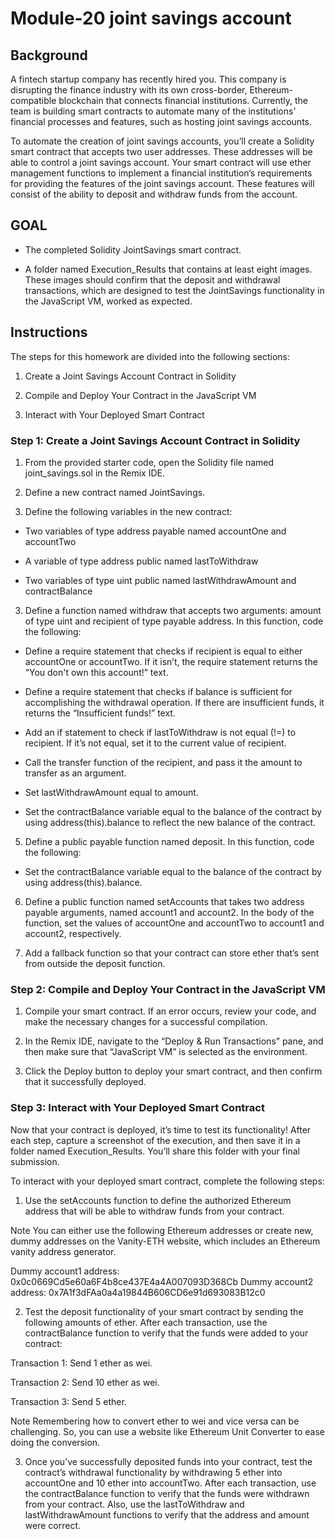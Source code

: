 # Module-20 joint savings account

## Background
A fintech startup company has recently hired you. This company is disrupting the finance industry with its own cross-border, Ethereum-compatible blockchain that connects financial institutions. Currently, the team is building smart contracts to automate many of the institutions’ financial processes and features, such as hosting joint savings accounts.

To automate the creation of joint savings accounts, you’ll create a Solidity smart contract that accepts two user addresses. These addresses will be able to control a joint savings account. Your smart contract will use ether management functions to implement a financial institution’s requirements for providing the features of the joint savings account. These features will consist of the ability to deposit and withdraw funds from the account.

## GOAL

- The completed Solidity JointSavings smart contract.

- A folder named Execution_Results that contains at least eight images. These images should confirm that the deposit and withdrawal transactions, which are designed to test the JointSavings functionality in the JavaScript VM, worked as expected.

## Instructions
The steps for this homework are divided into the following sections:

1. Create a Joint Savings Account Contract in Solidity

2. Compile and Deploy Your Contract in the JavaScript VM

3. Interact with Your Deployed Smart Contract

### Step 1: Create a Joint Savings Account Contract in Solidity
1. From the provided starter code, open the Solidity file named joint_savings.sol in the Remix IDE.

2. Define a new contract named JointSavings.

3. Define the following variables in the new contract:

 - Two variables of type address payable named accountOne and accountTwo

 - A variable of type address public named lastToWithdraw

 - Two variables of type uint public named lastWithdrawAmount and contractBalance

3. Define a function named withdraw that accepts two arguments: amount of type uint and recipient of type payable address. In this function, code the following:

 - Define a require statement that checks if recipient is equal to either accountOne or accountTwo. If it isn’t, the require statement returns the “You don't own this account!” text.

 - Define a require statement that checks if balance is sufficient for accomplishing the withdrawal operation. If there are insufficient funds, it returns the “Insufficient funds!” text.

 - Add an if statement to check if lastToWithdraw is not equal (!=) to recipient. If it’s not equal, set it to the current value of recipient.

 - Call the transfer function of the recipient, and pass it the amount to transfer as an argument.

 - Set lastWithdrawAmount equal to amount.

 - Set the contractBalance variable equal to the balance of the contract by using address(this).balance to reflect the new balance of the contract.

5. Define a public payable function named deposit. In this function, code the following:

 - Set the contractBalance variable equal to the balance of the contract by using address(this).balance.

6. Define a public function named setAccounts that takes two address payable arguments, named account1 and account2. In the body of the function, set the values of accountOne and accountTwo to account1 and account2, respectively.

7. Add a fallback function so that your contract can store ether that’s sent from outside the deposit function.

### Step 2: Compile and Deploy Your Contract in the JavaScript VM

1. Compile your smart contract. If an error occurs, review your code, and make the necessary changes for a successful compilation.

2. In the Remix IDE, navigate to the “Deploy & Run Transactions” pane, and then make sure that “JavaScript VM” is selected as the environment.

3. Click the Deploy button to deploy your smart contract, and then confirm that it successfully deployed.

### Step 3: Interact with Your Deployed Smart Contract

Now that your contract is deployed, it’s time to test its functionality! After each step, capture a screenshot of the execution, and then save it in a folder named Execution_Results. You’ll share this folder with your final submission.

To interact with your deployed smart contract, complete the following steps:

1. Use the setAccounts function to define the authorized Ethereum address that will be able to withdraw funds from your contract.

Note You can either use the following Ethereum addresses or create new, dummy addresses on the Vanity-ETH website, which includes an Ethereum vanity address generator.

Dummy account1 address: 0x0c0669Cd5e60a6F4b8ce437E4a4A007093D368Cb
Dummy account2 address: 0x7A1f3dFAa0a4a19844B606CD6e91d693083B12c0

2. Test the deposit functionality of your smart contract by sending the following amounts of ether. After each transaction, use the contractBalance function to verify that the funds were added to your contract:

Transaction 1: Send 1 ether as wei.

Transaction 2: Send 10 ether as wei.

Transaction 3: Send 5 ether.

Note Remembering how to convert ether to wei and vice versa can be challenging. So, you can use a website like Ethereum Unit Converter to ease doing the conversion.

3. Once you’ve successfully deposited funds into your contract, test the contract’s withdrawal functionality by withdrawing 5 ether into accountOne and 10 ether into accountTwo. After each transaction, use the contractBalance function to verify that the funds were withdrawn from your contract. Also, use the lastToWithdraw and lastWithdrawAmount functions to verify that the address and amount were correct.

